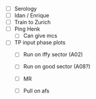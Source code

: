 - [ ] Serology
- [ ] Idan / Enrique
- [ ] Train to Zurich
- [ ] Ping Henk
  - [ ] Can give mcs
- [ ] TP input phase plots
  - [ ] Run on iffy sector (A02)
  - [ ] Run on good sector (A08?)
  - [ ] MR
  - [ ] Pull on afs
  
